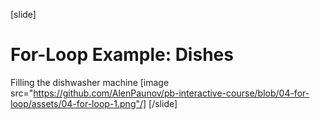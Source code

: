 [slide]
# For-Loop Example: Dishes
Filling the dishwasher machine
[image src="https://github.com/AlenPaunov/pb-interactive-course/blob/04-for-loop/assets/04-for-loop-1.png"/]
[/slide]